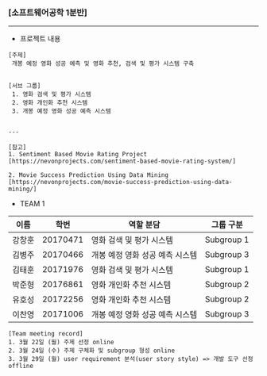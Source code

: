 ### [소프트웨어공학 1분반]
---

* 프로젝트 내용

```
[주제]
 개봉 예정 영화 성공 예측 및 영화 추천, 검색 및 평가 시스템 구축


[서브 그룹]
 1. 영화 검색 및 평가 시스템
 2. 영화 개인화 추천 시스템
 3. 개봉 예정 영화 성공 예측 시스템


---

[참고]
1. Sentiment Based Movie Rating Project 
[https://nevonprojects.com/sentiment-based-movie-rating-system/]
  
2. Movie Success Prediction Using Data Mining 
[https://nevonprojects.com/movie-success-prediction-using-data-mining/]

```


* TEAM 1  

|   이름  |  학번 |  역할 분담 | 그룹 구분 |
|---------|------|------------|---------------|
|  강창훈 | 20170471|영화 검색 및 평가 시스템|Subgroup 1
|  김병주 | 20170466|개봉 예정 영화 성공 예측 시스템|Subgroup 3
|  김태훈 | 20171976|영화 검색 및 평가 시스템|Subgroup 1
|  박준형 | 20176861|영화 개인화 추천 시스템|Subgroup 2
|  유호성 | 20172256|영화 개인화 추천 시스템|Subgroup 2
|  이찬영 | 20171006|개봉 예정 영화 성공 예측 시스템|Subgroup 3


```
[Team meeting record]
1. 3월 22일 (월) 주제 선정 online
2. 3월 24일 (수) 주제 구체화 및 subgroup 형성 online 
3. 3월 29일 (월) user requirement 분석(user story style) => 개발 도구 선정 offline
``` 
